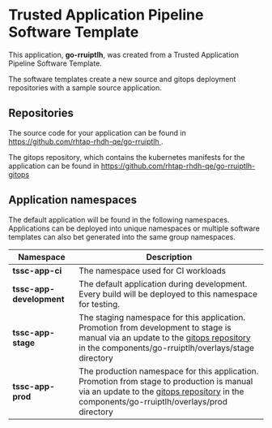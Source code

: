 # Trusted Application Pipeline Software Template

This application, **go-rruiptlh**, was created from a Trusted Application Pipeline Software Template.

The software templates create a new source and gitops deployment repositories with a sample source application. 

## Repositories

The source code for your application can be found in [https://github.com/rhtap-rhdh-qe/go-rruiptlh ](https://github.com/rhtap-rhdh-qe/go-rruiptlh ).
 
The gitops repository, which contains the kubernetes manifests for the application can be found in 
[https://github.com/rhtap-rhdh-qe/go-rruiptlh-gitops ](https://github.com/rhtap-rhdh-qe/go-rruiptlh-gitops ) 

## Application namespaces 

The default application will be found in the following namespaces. Applications can be deployed into unique namespaces or multiple software templates can also bet generated into the same group namespaces.  

|  Namespace   |  Description   |  
| -------- | -------- |
| **tssc-app-ci** | The namespace used for CI workloads |
| **tssc-app-development** | The default application during development. Every build will be deployed to this namespace for testing. |
| **tssc-app-stage** | The staging namespace for this application. Promotion from development to stage is manual via an update to the [gitops repository](https://github.com/rhtap-rhdh-qe/go-rruiptlh-gitops ) in the components/go-rruiptlh/overlays/stage directory |
| **tssc-app-prod** | The production namespace for this application. Promotion from stage to production is manual via an update to the [gitops repository](https://github.com/rhtap-rhdh-qe/go-rruiptlh-gitops ) in the components/go-rruiptlh/overlays/prod directory |